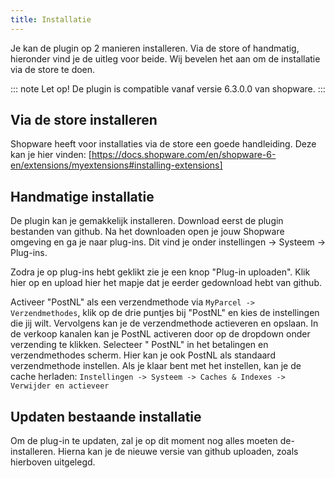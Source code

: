 ```yaml
---
title: Installatie
---
```


Je kan de plugin op 2 manieren installeren. Via de store of handmatig, hieronder
vind je de uitleg voor beide. Wij bevelen het aan om de installatie via de store
te doen.

::: note 
Let op! De plugin is compatible vanaf versie 6.3.0.0 van shopware.
:::

## Via de store installeren

Shopware heeft voor installaties via de store een goede handleiding. Deze kan je
hier vinden:
[https://docs.shopware.com/en/shopware-6-en/extensions/myextensions#installing-extensions]

## Handmatige installatie

De plugin kan je gemakkelijk installeren. Download eerst de plugin bestanden van
github. Na het downloaden open je jouw Shopware omgeving en ga je naar plug-ins.
Dit vind je onder instellingen -> Systeem -> Plug-ins.

<MPImg src="/documentation/shopware/shopware-handmatige-installatie.jpg" alt="Shopware handmatige installatie" />

Zodra je op plug-ins hebt geklikt zie je een knop "Plug-in uploaden". Klik hier
op en upload hier het mapje dat je eerder gedownload hebt van github.

<MPImg src="/documentation/shopware/shopware-handmatige-installatie-upload.jpg" alt="Shopware handmatige installatie upload" />

Activeer "PostNL" als een verzendmethode via `MyParcel -> Verzendmethodes`, klik
op de drie puntjes bij "PostNL" en kies de instellingen die jij wilt. Vervolgens
kan je de verzendmethode actieveren en opslaan. In de verkoop kanalen kan je
PostNL activeren door op de dropdown onder verzending te klikken. Selecteer "
PostNL" in het betalingen en verzendmethodes scherm. Hier kan je ook PostNL als
standaard verzendmethode instellen. Als je klaar bent met het instellen, kan je
de cache
herladen: `Instellingen -> Systeem -> Caches & Indexes -> Verwijder en actieveer`

## Updaten bestaande installatie

Om de plug-in te updaten, zal je op dit moment nog alles moeten de-installeren.
Hierna kan je de nieuwe versie van github uploaden, zoals hierboven uitgelegd.

<MPImg src="/documentation/shopware/shopware-updaten-bestaande-installatie.jpg" alt="Shopware updaten bestaande installatie" />

[https://docs.shopware.com/en/shopware-6-en/extensions/myextensions#installing-extensions]: https://docs.shopware.com/en/shopware-6-en/extensions/myextensions#installing-extensions
